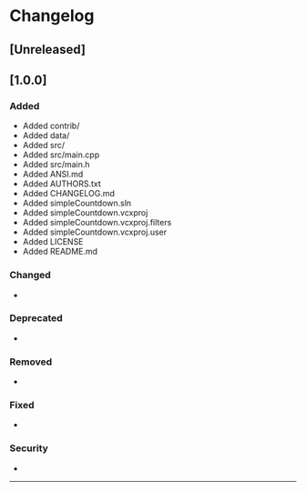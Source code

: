 # Changelog

## [Unreleased]

## [1.0.0]

### Added
* Added contrib/
* Added data/
* Added src/
* Added src/main.cpp
* Added src/main.h
* Added ANSI.md
* Added AUTHORS.txt
* Added CHANGELOG.md
* Added simpleCountdown.sln
* Added simpleCountdown.vcxproj
* Added simpleCountdown.vcxproj.filters
* Added simpleCountdown.vcxproj.user
* Added LICENSE
* Added README.md

### Changed
*

### Deprecated
*

### Removed
*

### Fixed
*

### Security
*

-------------------------------------------------------------------------------------------------------------
